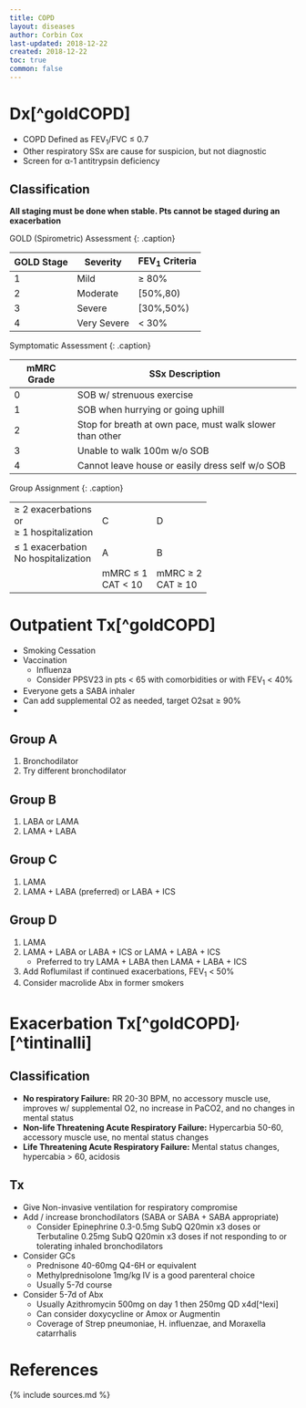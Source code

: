 ```yaml
---
title: COPD
layout: diseases
author: Corbin Cox
last-updated: 2018-12-22
created: 2018-12-22
toc: true
common: false
---
```


# Dx[^goldCOPD]

* COPD Defined as FEV<sub>1</sub>/FVC &le; 0.7
* Other respiratory SSx are cause for suspicion, but not diagnostic
* Screen for &alpha;-1 antitrypsin deficiency

## Classification

**All staging must be done when stable. Pts cannot be staged during an exacerbation**

GOLD (Spirometric) Assessment
{: .caption}

| GOLD Stage | Severity    | FEV<sub>1</sub> Criteria |
| ---------- | ----------- | ------------------------ |
| 1          | Mild        | &ge; 80%                 |
| 2          | Moderate    | [50%,80)                 |
| 3          | Severe      | [30%,50%)                |
| 4          | Very Severe | &lt; 30%                 |

Symptomatic Assessment
{: .caption}

| mMRC Grade | SSx Description                                          |
| ---------- | -------------------------------------------------------- |
| 0          | SOB w/ strenuous exercise                                |
| 1          | SOB when hurrying or going uphill                        |
| 2          | Stop for breath at own pace, must walk slower than other |
| 3          | Unable to walk 100m w/o SOB                              |
| 4          | Cannot leave house or easily dress self w/o SOB          |

Group Assignment
{: .caption}

<table>
  <tr>
    <td>&ge; 2 exacerbations <br /> or <br />&ge; 1 hospitalization</td>
    <td>C</td>
    <td>D</td>
  </tr>
  <tr>
  	<td>&le; 1 exacerbation <br />No hospitalization</td>
    <td>A</td>
    <td>B</td>
  </tr>
  <tr>
  	<td></td>
    <td>mMRC &le; 1 <br />CAT &lt; 10</td>
    <td>mMRC &ge; 2 <br />CAT &ge; 10</td>
  </tr>
</table>


# Outpatient Tx[^goldCOPD]

* Smoking Cessation
* Vaccination
  * Influenza
  * Consider PPSV23 in pts &lt; 65 with comorbidities or with FEV<sub>1</sub> &lt; 40%
* Everyone gets a SABA inhaler
* Can add supplemental O2 as needed, target O2sat &ge; 90%
* 

## Group A

1. Bronchodilator
2. Try different bronchodilator

## Group B

1. LABA or LAMA
2. LAMA + LABA

## Group C

1. LAMA
2. LAMA + LABA (preferred) or LABA + ICS

## Group D

1. LAMA
2. LAMA + LABA or LABA + ICS or LAMA + LABA + ICS
   * Preferred to try LAMA + LABA then LAMA + LABA + ICS
3. Add Roflumilast if continued exacerbations, FEV<sub>1</sub> &lt; 50%
4. Consider macrolide Abx in former smokers

# Exacerbation Tx[^goldCOPD]<sup>, </sup>[^tintinalli]

## Classification

* **No respiratory Failure:** RR 20-30 BPM, no accessory muscle use, improves w/ supplemental O2, no increase in PaCO2, and no changes in mental status
* **Non-life Threatening Acute Respiratory Failure:** Hypercarbia 50-60, accessory muscle use, no mental status changes
* **Life Threatening Acute Respiratory Failure:** Mental status changes, hypercabia &gt; 60, acidosis

## Tx

* Give Non-invasive ventilation for respiratory compromise
* Add / increase bronchodilators (SABA or SABA + SABA appropriate)
  * Consider Epinephrine 0.3-0.5mg SubQ Q20min x3 doses or Terbutaline 0.25mg SubQ Q20min x3 doses if not responding to or tolerating inhaled bronchodilators
* Consider GCs
  * Prednisone 40-60mg Q4-6H or equivalent
  * Methylprednisolone 1mg/kg IV is a good parenteral choice
  * Usually 5-7d course
* Consider 5-7d of Abx
  * Usually Azithromycin 500mg on day 1 then 250mg QD x4d[^lexi]
  * Can consider doxycycline or Amox or Augmentin
  * Coverage of Strep pneumoniae, H. influenzae, and Moraxella catarrhalis 

# References
{% include sources.md %}
